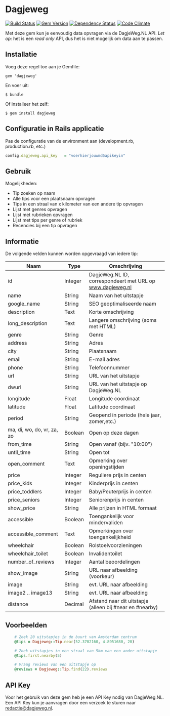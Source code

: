 # Dagjeweg
[![Build Status](https://secure.travis-ci.org/henkm/dagjeweg.png)](http://travis-ci.org/henkm/dagjeweg)
[![Gem Version](https://badge.fury.io/rb/dagjeweg.svg)](http://badge.fury.io/rb/dagjeweg)
[![Dependency Status](https://gemnasium.com/henkm/dagjeweg.svg)](https://gemnasium.com/henkm/dagjeweg)
[![Code Climate](https://codeclimate.com/github/henkm/dagjeweg/badges/gpa.svg)](https://codeclimate.com/github/henkm/dagjeweg)

Met deze gem kun je eenvoudig data opvragen via de DagjeWeg.NL API. *Let op:* het is een _read only_ API, dus het is niet mogelijk om data aan te passen.

## Installatie

Voeg deze regel toe aan je Gemfile:

    gem 'dagjeweg'

En voer uit:

    $ bundle

Of installeer het zelf:

    $ gem install dagjeweg

## Configuratie in Rails applicatie
Pas de configuratie van de environment aan (development.rb, production.rb, etc.)

```ruby
config.dagjeweg.api_key   = "voerhierjouwmd5apikeyin"
```


## Gebruik

Mogelijkheden:
- Tip zoeken op naam
- Alle tips voor een plaatsnaam opvragen
- Tips in een straal van x kilometer van een andere tip opvragen
- Lijst met genres opvragen
- Lijst met rubrieken opvragen
- Lijst met tips per genre of rubriek
- Recencies bij een tip opvragen

## Informatie

De volgende velden kunnen worden opgevraagd van iedere tip:

|Naam|Type|Omschrijving|
|----|----|-------------|
|id|Integer|DagjeWeg.NL ID, correspondeert met URL op www.dagjeweg.nl|
|name|String|Naam van het uitstapje|
|google_name|String|SEO geoptimaliseerde naam|
|description|Text|Korte omschrijving|
|long_description|Text|Langere omschrijving (soms met HTML)|
|genre|String|Genre|
|address|String|Adres|
|city|String|Plaatsnaam|
|email|String|E-mail adres|
|phone|String|Telefoonnummer|
|url|String|URL van het uitstapje|
|dwurl|String|URL van het uitstapje op DagjeWeg.NL|
|longitude|Float|Longitude coordinaat|
|latitude|Float|Latitude coordinaat|
|period|String|Geopend in periode (hele jaar, zomer,etc.)|
|ma, di, wo, do, vr, za, zo|Boolean|Open op deze dagen|
|from_time|String|Open vanaf (bijv. "10:00")|
|until_time|String|Open tot|
|open_comment|Text|Opmerking over openingstijden|
|price|Integer|Reguliere prijs in centen|
|price_kids|Integer|Kinderprijs in centen|
|price_toddlers|Integer|Baby/Peuterprijs in centen|
|price_seniors|Integer|Seniorenprijs in centen|
|show_price|String|Alle prijzen in HTML formaat|
|accessible|Boolean|Toengankelijk voor mindervaliden|
|accessible_comment|Text|Opmerkingen over toengankelijkheid|
|wheelchair|Boolean|Rolstoelvoorzieningen|
|wheelchair_toilet|Boolean|Invalidentoilet|
|number_of_reviews|Integer|Aantal beoordelingen|
|show_image|String|URL naar afbeelding (voorkeur)|
|image|String|evt. URL naar afbeelding|
|image2 .. image13|String|evt. URL naar afbeelding|
|distance|Decimal|Afstand naar dit uitstapje (alleen bij #near en #nearby)|


## Voorbeelden 

```ruby
	# Zoek 20 uitstapjes in de buurt van Amsterdam centrum
	@tips = Dagjeweg::Tip.near(52.3702160, 4.8951680, 20)

	# Zoek uitstapjes in een straal van 5km van een ander uitstapje
	@tips.first.nearby(5)

	# Vraag reviews van een uitstapje op
	@reviews = Dagjeweg::Tip.find(22).reviews
```

## API Key

Voor het gebruik van deze gem heb je een API Key nodig van DagjeWeg.NL. Een API Key kun je aanvragen door een verzoek te sturen naar redactie@dagjeweg.nl.